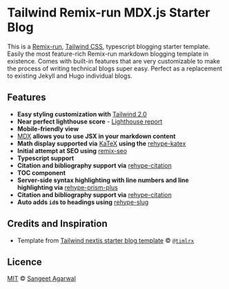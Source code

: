 # Tailwind Remix-run MDX.js Starter Blog

This is a [Remix-run](https://remix.run/), [Tailwind CSS](https://tailwindcss.com/), typescript blogging starter template. Easily the most feature-rich Remix-run markdown blogging template in existence. Comes with built-in features that are very customizable to make the process of writing technical blogs super easy. Perfect as a replacement to existing Jekyll and Hugo individual blogs.

## Features

- **Easy styling customization with** [Tailwind 2.0](https://blog.tailwindcss.com/tailwindcss-v2)
- **Near perfect lighthouse score** - [Lighthouse report](https://www.webpagetest.org/result/230614_BiDcB4_6X9/)
- **Mobile-friendly view**
- [MDX](https://mdxjs.com/) **allows you to use JSX in your markdown content**
- **Math display supported via** [KaTeX](https://katex.org/) **using the** [rehype-katex](https://www.npmjs.com/package/rehype-katex)
- **Initial attempt at SEO using** [remix-seo](https://github.com/chaance/remix-seo)
- **Typescript support**
- **Citation and bibliography support via** [rehype-citation](https://github.com/timlrx/rehype-citation)
- **TOC component**
- **Server-side syntax highlighting with line numbers and line highlighting via** [rehype-prism-plus](https://github.com/timlrx/rehype-prism-plus)
- **Citation and bibliography support via** [rehype-citation](https://github.com/timlrx/rehype-citation)
- **Auto adds `id`s to headings using** [rehype-slug](https://github.com/rehypejs/rehype-slug)

## Credits and Inspiration

- Template from [Tailwind nextjs starter blog template](https://github.com/timlrx/tailwind-nextjs-starter-blog) © [`@timlrx`](https://github.com/timlrx)

## Licence

[MIT](https://github.com/SangeetAgarwal/bitoflearning/blob/main/LICENSE) © [Sangeet Agarwal](https://www.makebitbyte.com/)
